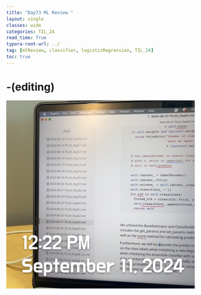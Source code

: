 ```yaml
---
title: "Day73 ML Review "
layout: single
classes: wide
categories: TIL_24
read_time: True
typora-root-url: ../
tag: [mlReview, classifier, logisticRegression, TIL_24]
toc: true 
---
```


# -(editing)



![E3CF767F-B648-4003-A9E2-56DED3D9AA29](/images/2024-09-11-TIL24_Day73/E3CF767F-B648-4003-A9E2-56DED3D9AA29.jpeg)<br><br>






